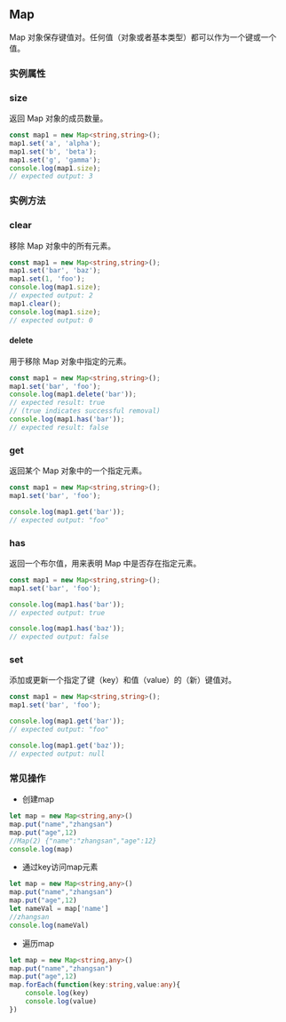 ## Map

Map 对象保存键值对。任何值（对象或者基本类型）都可以作为一个键或一个值。

### 实例属性

### size

返回 Map 对象的成员数量。

```ts
const map1 = new Map<string,string>();
map1.set('a', 'alpha');
map1.set('b', 'beta');
map1.set('g', 'gamma');
console.log(map1.size);
// expected output: 3

```

### 实例方法

### clear

移除 Map 对象中的所有元素。

```ts
const map1 = new Map<string,string>();
map1.set('bar', 'baz');
map1.set(1, 'foo');
console.log(map1.size);
// expected output: 2
map1.clear();
console.log(map1.size);
// expected output: 0
```

#### delete

用于移除 Map 对象中指定的元素。

```ts
const map1 = new Map<string,string>();
map1.set('bar', 'foo');
console.log(map1.delete('bar'));
// expected result: true
// (true indicates successful removal)
console.log(map1.has('bar'));
// expected result: false
```

### get

返回某个 Map 对象中的一个指定元素。

```ts
const map1 = new Map<string,string>();
map1.set('bar', 'foo');

console.log(map1.get('bar'));
// expected output: "foo"
```

### has

返回一个布尔值，用来表明 Map 中是否存在指定元素。

```ts
const map1 = new Map<string,string>();
map1.set('bar', 'foo');

console.log(map1.has('bar'));
// expected output: true

console.log(map1.has('baz'));
// expected output: false
```

### set

添加或更新一个指定了键（key）和值（value）的（新）键值对。

```ts
const map1 = new Map<string,string>();
map1.set('bar', 'foo');

console.log(map1.get('bar'));
// expected output: "foo"

console.log(map1.get('baz'));
// expected output: null
```

### 常见操作

- 创建map
```ts
let map = new Map<string,any>()
map.put("name","zhangsan")
map.put("age",12)
//Map(2) {"name":"zhangsan","age":12} 
console.log(map)
```
- 通过key访问map元素
```ts
let map = new Map<string,any>()
map.put("name","zhangsan")
map.put("age",12)
let nameVal = map['name']
//zhangsan
console.log(nameVal)
```
- 遍历map
```ts
let map = new Map<string,any>()
map.put("name","zhangsan")
map.put("age",12)
map.forEach(function(key:string,value:any){
    console.log(key)
    console.log(value)
})
```
